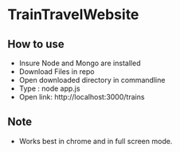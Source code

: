 # TrainTravelWebsite
## How to use
- Insure Node and Mongo are installed
- Download Files in repo
- Open downloaded directory in commandline
- Type : node app.js
- Open link: http://localhost:3000/trains


## Note
- Works best in chrome and in full screen mode.
